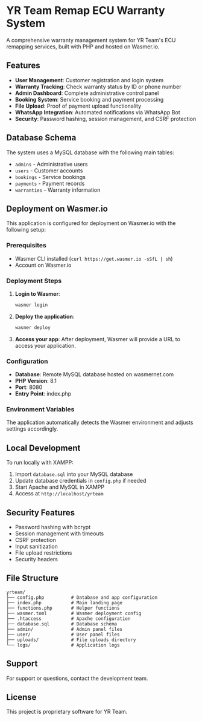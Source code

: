 # YR Team Remap ECU Warranty System

A comprehensive warranty management system for YR Team's ECU remapping services, built with PHP and hosted on Wasmer.io.

## Features

- **User Management**: Customer registration and login system
- **Warranty Tracking**: Check warranty status by ID or phone number
- **Admin Dashboard**: Complete administrative control panel
- **Booking System**: Service booking and payment processing
- **File Upload**: Proof of payment upload functionality
- **WhatsApp Integration**: Automated notifications via WhatsApp Bot
- **Security**: Password hashing, session management, and CSRF protection

## Database Schema

The system uses a MySQL database with the following main tables:
- `admins` - Administrative users
- `users` - Customer accounts
- `bookings` - Service bookings
- `payments` - Payment records
- `warranties` - Warranty information

## Deployment on Wasmer.io

This application is configured for deployment on Wasmer.io with the following setup:

### Prerequisites
- Wasmer CLI installed (`curl https://get.wasmer.io -sSfL | sh`)
- Account on Wasmer.io

### Deployment Steps

1. **Login to Wasmer**:
   ```bash
   wasmer login
   ```

2. **Deploy the application**:
   ```bash
   wasmer deploy
   ```

3. **Access your app**:
   After deployment, Wasmer will provide a URL to access your application.

### Configuration

- **Database**: Remote MySQL database hosted on wasmernet.com
- **PHP Version**: 8.1
- **Port**: 8080
- **Entry Point**: index.php

### Environment Variables

The application automatically detects the Wasmer environment and adjusts settings accordingly.

## Local Development

To run locally with XAMPP:

1. Import `database.sql` into your MySQL database
2. Update database credentials in `config.php` if needed
3. Start Apache and MySQL in XAMPP
4. Access at `http://localhost/yrteam`

## Security Features

- Password hashing with bcrypt
- Session management with timeouts
- CSRF protection
- Input sanitization
- File upload restrictions
- Security headers

## File Structure

```
yrteam/
├── config.php          # Database and app configuration
├── index.php           # Main landing page
├── functions.php       # Helper functions
├── wasmer.toml         # Wasmer deployment config
├── .htaccess           # Apache configuration
├── database.sql        # Database schema
├── admin/              # Admin panel files
├── user/               # User panel files
├── uploads/            # File uploads directory
└── logs/               # Application logs
```

## Support

For support or questions, contact the development team.

## License

This project is proprietary software for YR Team.
